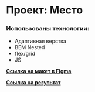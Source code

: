 # Проект: Место

### Использованы технологии:

- Адаптивная верстка
- BEM Nested
- flex/grid
- JS

**[Ссылка на макет в Figma](https://www.figma.com/file/2cn9N9jSkmxD84oJik7xL7/JavaScript.-Sprint-4?node-id=0%3A1)**

**[Ссылка на результат](https://broman22.github.io/mesto/)**
